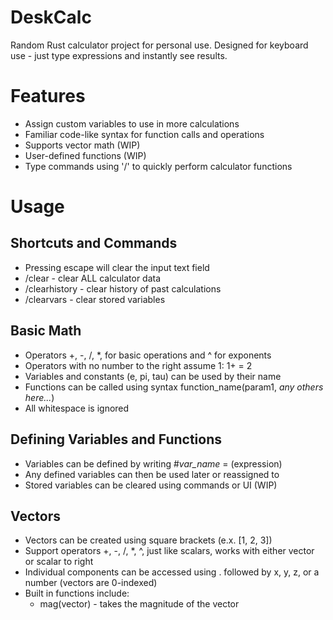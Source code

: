 # DeskCalc
Random Rust calculator project for personal use. 
Designed for keyboard use - just type expressions and instantly see results.
# Features
- Assign custom variables to use in more calculations
- Familiar code-like syntax for function calls and operations
- Supports vector math (WIP)
- User-defined functions (WIP)
- Type commands using '/' to quickly perform calculator functions
# Usage
## Shortcuts and Commands
- Pressing escape will clear the input text field
- /clear - clear ALL calculator data
- /clearhistory - clear history of past calculations
- /clearvars - clear stored variables
## Basic Math
- Operators +, -, /, *, for basic operations and ^ for exponents
- Operators with no number to the right assume 1: 1+ = 2
- Variables and constants (e, pi, tau) can be used by their name
- Functions can be called using syntax function_name(param1,  *any others here...*)
- All whitespace is ignored
## Defining Variables and Functions
- Variables can be defined by writing #*var_name* = (expression)
- Any defined variables can then be used later or reassigned to
- Stored variables can be cleared using commands or UI (WIP)
## Vectors
- Vectors can be created using square brackets (e.x. [1, 2, 3])
- Support operators +, -, /, *, ^, just like scalars, works with either vector or scalar to right
- Individual components can be accessed using . followed by x, y, z, or a number (vectors are 0-indexed)
- Built in functions include:
    - mag(vector) - takes the magnitude of the vector
